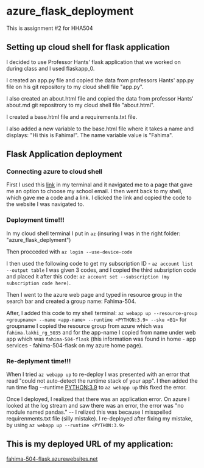 # azure_flask_deployment
This is assignment #2 for HHA504

## Setting up cloud shell for flask application
I decided to use Professor Hants' flask application that we worked on during class and I used flaskapp_0.

I created an app.py file and copied the data from professors Hants' app.py file on his git repository to my cloud shell file "app.py".

I also created an about.html file and copied the data from professor Hants' about.md git repositrory to my cloud shell file "about.html".

I created a base.html file and a requirements.txt file.

I also added a new variable to the base.html file where it takes a name and displays: "Hi this is Fahima!". The name variable value is "Fahima".

## Flask Application deployment
### Connecting azure to cloud shell 
First I used this [link](https://learn.microsoft.com/en-us/cli/azure/install-azure-cli-linux?pivots=apt) in my terminal and it navigated me to a page that gave me an option to choose my school email.
I then went back to my shell, which gave me a code and a link. I clicked the link and copied the code to the website I was navigated to.

### Deployment time!!!
In my cloud shell terminal I put in `az` (insuring I was in the right folder: "azure_flask_deplyment")

Then procceded with `az login --use-device-code`

I then used the following code to get my subscription ID - `az account list --output table`
I was given 3 codes, and I copied the third subsription code and placed it after this code: `az account set --subscription (my subscription code here)`.

Then I went to the azure web page and typed in resource group in the search bar and created a group name: Fahima-504.

After, I added this code to my shell terminal: 
`az webapp up --resource-group <groupname> --name <app-name> --runtime <PYTHON:3.9> --sku <B1>` 
for groupname I copied the resource group from azure which was `fahima.lakhi_rg_5035` and for the app-name I copied from name under web app which was `fahima-504-flask` (this information was found in home - app services - fahima-504-flask on my azure home page).

### Re-deplyment time!!!
When I tried `az webapp up` to re-deploy I was presented with an error that read "could not auto-detect the runtime stack of your app". 
I then added the run time flag  --runtime <PYTHON:3.9> to `az webapp up` this fixed the error. 

Once I deployed, I realized that there was an application error. 
On azure I looked at the log stream and saw there was an error, the error was "no module named pandas." -- I relized this was because I misspelled requirenments.txt file (silly mistake). 
I re-deployed after fixing my mistake, by using `az webapp up --runtime <PYTHON:3.9>` 


## This is my deployed URL of my application: 

[fahima-504-flask.azurewebsites.net](https://fahima-504-flask.azurewebsites.net/)
